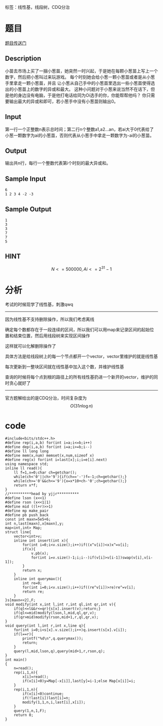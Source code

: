 ﻿---
subtitle: "用 线段树 维护带有删除操作的线性基"
tags: 
 - 特殊-CDQ分治
 - 数据结构-线段树
 - 数论-线性基
grammar_cjkRuby: true
catalog: true
layout:  post
header-img: "img/header/P34.jpg"
preview-img: "/img/preview/P34.jpg"
---
标签：线性基，线段树，CDQ分治

# 题目

[题目传送门](http://www.lydsy.com/JudgeOnline/problem.php?id=4184)

## Description

小苗去市场上买了一捆小葱苗，她突然一时兴起，于是她在每颗小葱苗上写上一个数字，然后把小葱叫过来玩游戏。
每个时刻她会给小葱一颗小葱苗或者是从小葱手里拿走一颗小葱苗，并且
让小葱从自己手中的小葱苗里选出一些小葱苗使得选出的小葱苗上的数字的异或和最大。
这种小问题对于小葱来说当然不在话下，但是他的身边没有电脑，于是他打电话给同为Oi选手的你，你能帮帮他吗？
你只需要输出最大的异或和即可，若小葱手中没有小葱苗则输出0。

## Input

第一行一个正整数n表示总时间；第二行n个整数a1,a2...an，若ai大于0代表给了小葱一颗数字为ai的小葱苗，否则代表从小葱手中拿走一颗数字为-ai的小葱苗。
## Output

输出共n行，每行一个整数代表第i个时刻的最大异或和。
## Sample Input
```
6
1 2 3 4 -2 -3
```
## Sample Output
```
1
3
3
7
7
5
```
## HINT

$$ N<=500000,Ai<=2^{31}-1$$

# 分析

考试的时候现学了线性基，刺激qwq

------

因为线性基不支持删除操作，所以我们考虑离线

确定每个数都存在于一段连续的区间，所以我们可以用map来记录区间的起始位置和结束位置，然后用线段树来实现区间操作

这样就可以化解删除操作了

具体方法是给线段树上的每一个节点都开一个vector，vector里维护的就是线性基

每次更新到一整块区间就在线性基中加入这个数，并维护线性基

查询的时候将每个点到根的路径上的所有线性基扔进一个新开的vector，维护的同时贪心就好了

------

官方题解给出的是CDQ分治，时间复杂度为$$O(31n\log n)$$

# code
```
#include<bits/stdc++.h>
#define rep(i,a,b) for(int i=a;i<=b;i++)
#define dep(i,a,b) for(int i=a;i>=b;i--)
#define ll long long
#define mem(x,num) memset(x,num,sizeof x)
#define reg(x) for(int i=last[x];i;i=e[i].next)
using namespace std;
inline ll read(){
	ll f=1,x=0;char ch=getchar();
	while(ch<'0'||ch>'9'){if(ch=='-')f=-1;ch=getchar();}
	while(ch>='0'&&ch<='9'){x=x*10+ch-'0';ch=getchar();}
	return x*f;
}
//**********head by yjjr**********
#define lson (x<<1)
#define rson (x<<1|1)
#define mid ((l+r)>>1)
#define mp make_pair
#define pb push_back
const int maxn=5e5+6;
int n,last[maxn],x[maxn],y;
map<int,int> Map;
struct line{
    vector<int>v;
    inline int insert(int x){
        for(int i=0;i<v.size();i++)if((x^v[i])<x)x^=v[i];
        if(x){
            v.pb(x);
            for(int i=v.size()-1;i;i--)if(v[i]>v[i-1])swap(v[i],v[i-1]);
        }
        return x;
    }
    inline int querymax(){
        int re=0;
        for(int i=0;i<v.size();i++)if((re^v[i])>re)re^=v[i];
        return re;
    }
}s[maxn<<2],F;
void modify(int x,int l,int r,int ql,int qr,int v){
    if(ql<=l&&r<=qr){s[x].insert(v);return;}
    if(ql<=mid)modify(lson,l,mid,ql,qr,v);
    if(qr>mid)modify(rson,mid+1,r,ql,qr,v);
}
void query(int l,int r,int x,line q){
    for(int i=0;i<s[x].v.size();i++)q.insert(s[x].v[i]);
    if(l==r){
        printf("%d\n",q.querymax());
        return;
    }
    query(l,mid,lson,q),query(mid+1,r,rson,q);
}
int main()
{
	n=read();
	rep(i,1,n){
		x[i]=read();
		if(x[i]<0)y=Map[-x[i]],last[y]=i-1;else Map[x[i]]=i;
	}
    rep(i,1,n){
    	if(x[i]<0)continue;
    	if(!last[i])last[i]=n;
    	modify(1,1,n,i,last[i],x[i]);
    }
    query(1,n,1,F);
    return 0;
}
```
